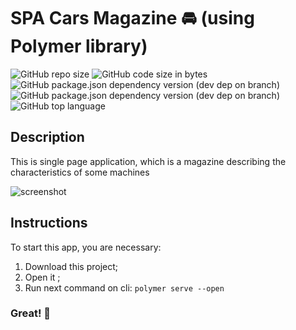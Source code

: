 # SPA Cars Magazine :oncoming_automobile: (using Polymer library)
![GitHub repo size](https://img.shields.io/github/repo-size/CreativeRusBear/SPA-Car-Magazine)
![GitHub code size in bytes](https://img.shields.io/github/languages/code-size/CreativeRusBear/SPA-Car-Magazine)
![GitHub package.json dependency version (dev dep on branch)](https://img.shields.io/github/package-json/dependency-version/CreativeRusBear/SPA-Car-Magazine/dev/eslint)
![GitHub package.json dependency version (dev dep on branch)](https://img.shields.io/github/package-json/dependency-version/CreativeRusBear/SPA-Car-Magazine/dev/@polymer/polymer)
![GitHub top language](https://img.shields.io/github/languages/top/CreativeRusBear/SPA-Car-Magazine)
## Description
This is single page application, which is a magazine describing the characteristics of some machines

![screenshot](https://user-images.githubusercontent.com/37180024/64016495-d3deb480-cb2f-11e9-888c-839ac540536d.png)

## Instructions
To start this app, you are necessary:
1. Download this project;
2. Open it ;
3. Run next command on cli: `polymer serve --open`
### Great! :tada:
